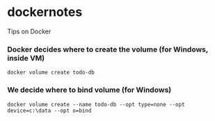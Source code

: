 # dockernotes
Tips on Docker

### Docker decides where to create the volume (for Windows, inside VM)
`docker volume create todo-db`

### We decide where to bind volume (for Windows)
`docker volume create --name todo-db --opt type=none --opt device=c:\data --opt o=bind`
